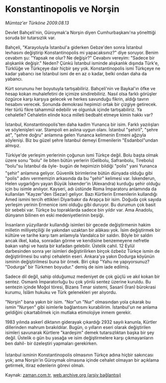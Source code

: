 # Konstantinopolis ve Norşin

*Mümtaz'er Türköne 2009.08.13*

<tr><td class="metin" colspan="2" style="padding-top: 20px; padding-left: 5px; padding-right: 10px;">Devlet Bahçeli'nin, Güroymak'a Norşin diyen Cumhurbaşkanı'na yönelttiği soruda bir tutarsızlık var.</td></tr><tr><td class="metin" colspan="2" style="padding-top: 20px; padding-left: 5px; padding-right: 10px;"><p>Bahçeli, "Karayoluyla İstanbul'a giderken Gebze'den sonra İstanbul levhasını değiştirip Konstantinopolis mi yapacaksınız?" diye soruyor. Benim cevabım şu: "Yapsak ne olur? Ne değişir?" Cevabını vereyim: "Sadece bir alışkanlık değişir." Neden? Çünkü İstanbul isminde alışkanlık dışında Türk'e, Türklüğe ve Türkçeye dair hiçbir şey yok. Konstantinopolis ismi Türkçeye ne kadar yabancı ise İstanbul ismi de en az o kadar, belki ondan daha da yabancı.
<p>Kürt sorununu her boyutuyla tartışabiliriz. Bahçeli'nin ve Baykal'ın öfke ve hesap kokan muhalefetini de içimize sindirebiliriz. Nasıl olsa farklı görüşler özgürce karşı karşıya gelecek ve herkes savunduğu fikrin, aldığı tavrın hesabını verecek. Sonunda demokrasi hepimizi ortak bir çizgiye getirecek. Her türlü fikre tahammül edebilir ve olgunluk içinde tartışabiliriz. Ya cehaletle? Cehaletin elinde koca milleti bedbaht etmeye kimin hakkı var?
<p>İstanbul, Konstantinopolis'ten daha kadim Yunanca bir isim. Farklı yazılışları ve söylenişleri var. Stampoli en aslına uygun olanı. İstanbul "şehirli", "şehre ait", "şehre doğru" anlamına gelen Yunanca kelimenin Ermeni ağzıyla söylenişi. Biz bu güzel şehre İstanbul demeyi Ermenilerin "Esdanbol"undan almışız.
<p>Türkiye'de yerleşim yerlerinin çoğunun ismi Türkçe değil. Bolu başta olmak üzere sonu "bolu" ile biten bütün yerlerin (Gelibolu, Safranbolu, Tirebolu) "bolu"su İstanbul da öyle- bugün de hepimizin bildiği "polis" yani Yunanca "şehir" anlamına geliyor. Güvenlik birimlerine bütün dünyada olduğu gibi "polis" adını vermemizin arkasında da bu "şehir" kelimesi var. İskenderun, Helen uygarlığını yayan Büyük İskender'in (Alexandra) kurduğu şehir olduğu için bu isimle anılıyor. Kayseri, adı üstünde Roma İmparatoru anlamında da kullanılan "Kayzer"den (Sezar) geliyor. Bazı Kürtlerin Ermenilerin kullandığı Amed ismini tercih ettikleri Diyarbakır da Arapça bir isim. Doğuda çok sayıda yerleşim yerinin Ermenice ismi olduğu gibi duruyor. Bu durumun çok basit bir sebebi var. Türkçe bu topraklarda sadece bin yıldır var. Ama Anadolu, dünyanın bilinen en eski medeniyetlerinin beşiği.
<p>İnsanların yüzyıllardır kullandığı isimleri bir gecede değiştirmenin hakim milletin milliyetçiliği ile yakından uzaktan bir alâkası yok. İsim değiştirmek bir kültüre ve tarihe karşı tam anlamıyla Vandalca bir saldırı. Böyle bir saldırı ancak ilkel, kaba, sonradan görme ve kendisine benzemeyene nefretle bakan vahşi ve hasta bir kafadan gelebilir. Üstelik cahil. 12 Eylül darbesinden sonra yer isimleri değiştirilirken birçok özbeöz Türkçe ismin de değiştirilmesi bu vahşi cehaletin eseri. Ankara'ya yakın Dodurga köyünün isminin değiştirilmesi buna bir örnek. Biri çıkıp "Yahu ne yapıyorsunuz? "Dodurga" bir Türkmen boyudur." demiş de isim iade edilmiş.
<p>Sadece dil değil, sahip olduğumuz medeniyet de çok güçlü ve akıl kokan bir sentez. Osmanlı İmparatorluğu bu çok yönlü sentez üzerine kuruldu. Bu sentezin içinde Moğol töresi, Bizans Tımar sistemi, Sasanî (İran) bürokrasi kurumu, İslâm hukuku ve Türk gelenekleri yer alıyordu.
<p>"Norşin" bana yakın bir isim. "Nor"un "Nur" olmasından yola çıkarak bu ismin "Nurşen" gibi isimlerle bağlantısını kurabilirim. İstanbul'un ne anlama geldiğini çıkartabilmek için mutlaka etimolojiye inmem gerekir.
<p>1983 yılında askerî diktanın giderayak çıkardığı 2932 sayılı kanunla, Kürtler dillerinden mahrum bırakıldılar. Bugün, o yılların eseri olarak değiştirilen isimleri savunarak Kürtlere "kardeşim" demek tutarsızlıktan başka bir şey değil. Üstelik o gün bu yasağa ve isim değiştirmelere karşı çıkmayanların ben dahil- bir özeleştiri yapmaları gerekirken.
<p> İstanbul isminin Konstantinopolis olmasının Türkçe adına hiçbir sakıncası yok; ama Norşin'in Güroymak olmasına içinde cehalet olmayan bir açıklama getirmek, itiraz edenlerin görevi olmalı. <br/></p></p></p></p></p></p></p></p></p></td></tr>

Kaynak: [zaman.com.tr](http://zaman.com.tr/yazar.do?yazino=879910), [web.archive.org (arşiv bağlantısı)](http://web.archive.org/web/20090816141623/http://www.zaman.com.tr:80/yazar.do?yazino=879910)
